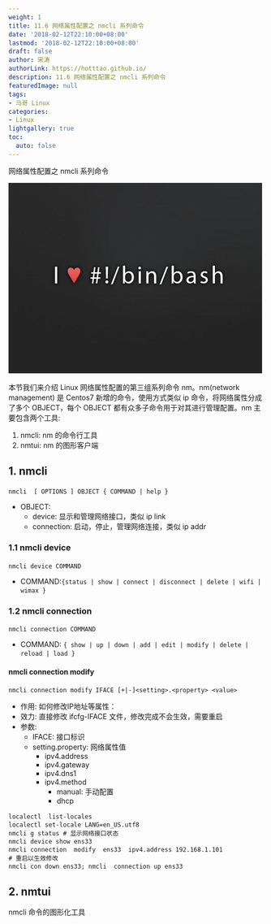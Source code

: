 ```yaml
---
weight: 1
title: 11.6 网络属性配置之 nmcli 系列命令
date: '2018-02-12T22:10:00+08:00'
lastmod: '2018-02-12T22:10:00+08:00'
draft: false
author: 宋涛
authorLink: https://hotttao.github.io/
description: 11.6 网络属性配置之 nmcli 系列命令
featuredImage: null
tags:
- 马哥 Linux
categories:
- Linux
lightgallery: true
toc:
  auto: false
---
```


网络属性配置之 nmcli 系列命令

![linux-mt](/images/linux_mt/linux_mt.jpg)
<!-- more -->

本节我们来介绍 Linux 网络属性配置的第三组系列命令 nm。nm(network management) 是 Centos7 新增的命令，使用方式类似 ip 命令，将网络属性分成了多个 OBJECT，每个 OBJECT 都有众多子命令用于对其进行管理配置。nm 主要包含两个工具:
1. nmcli: nm 的命令行工具
2. nmtui: nm 的图形客户端

## 1. nmcli
`nmcli  [ OPTIONS ] OBJECT { COMMAND | help }`
- OBJECT:
  - device: 显示和管理网络接口，类似 ip link
  - connection: 启动，停止，管理网络连接，类似 ip addr

### 1.1 nmcli device
`nmcli device COMMAND`
- COMMAND:`{status | show | connect | disconnect | delete | wifi | wimax }`

### 1.2 nmcli connection
`nmcli connection COMMAND`
- COMMAND: `{ show | up | down | add | edit | modify | delete | reload | load }`

#### nmcli connection modify
`nmcli connection modify IFACE [+|-]<setting>.<property> <value>`
- 作用: 如何修改IP地址等属性：
- 效力: 直接修改 ifcfg-IFACE 文件，修改完成不会生效，需要重启
- 参数:
  - IFACE: 接口标识
  - setting.property: 网络属性值
    - ipv4.address
    - ipv4.gateway
    - ipv4.dns1
    - ipv4.method
        - manual: 手动配置
        - dhcp

```
localectl  list-locales
localectl set-locale LANG=en_US.utf8
nmcli g status # 显示网络接口状态
nmcli device show ens33
nmcli connection  modify  ens33  ipv4.address 192.168.1.101
# 重启以生效修改
nmcli con down ens33; nmcli  connection up ens33
```

## 2. nmtui
nmcli 命令的图形化工具
